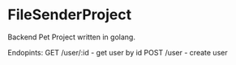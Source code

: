 # FileSenderProject
Backend Pet Project written in golang.

Endopints:
GET /user/:id - get user by id
POST /user - create user
 